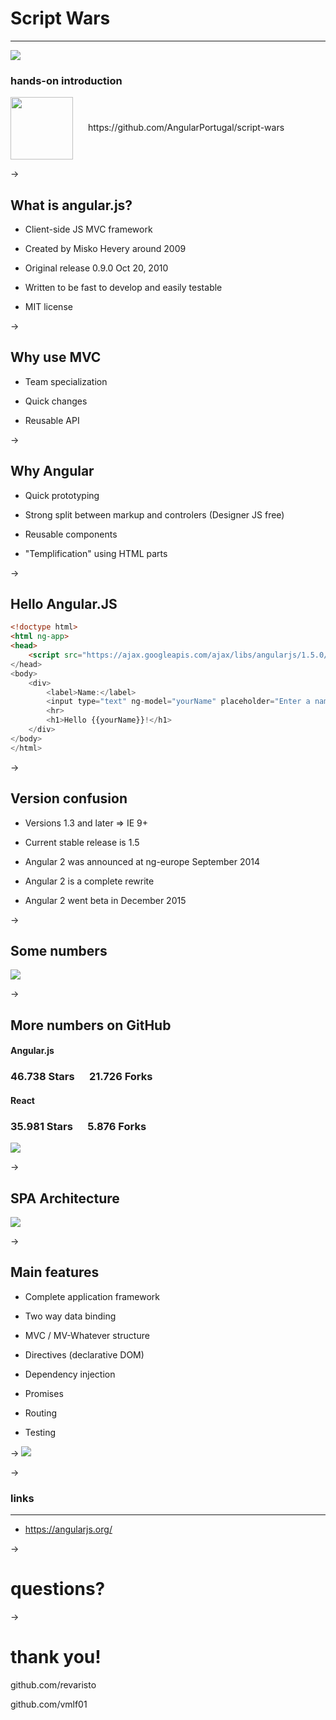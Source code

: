 # Script Wars
------

![](images/angular-logo.png)

### hands-on introduction

<img src="images/angular-portugal.png" style="vertical-align: middle; width: 100px; margin: 0px; margin-right: 20px;" />
https://github.com/AngularPortugal/script-wars

->
## What is angular.js?
- Client-side JS MVC framework

- Created by Misko Hevery around 2009

- Original release 0.9.0 Oct 20, 2010

- Written to be fast to develop and easily testable

- MIT license

->
## Why use MVC
- Team specialization

- Quick changes

- Reusable API

->
## Why Angular
- Quick prototyping

- Strong split between markup and controlers (Designer JS free)

- Reusable components

- "Templification" using HTML parts


->
## Hello Angular.JS
```html
<!doctype html>
<html ng-app>
<head>
    <script src="https://ajax.googleapis.com/ajax/libs/angularjs/1.5.0/angular.min.js">script>
</head>
<body>
    <div>
        <label>Name:</label>
        <input type="text" ng-model="yourName" placeholder="Enter a name here">
        <hr>
        <h1>Hello {{yourName}}!</h1>
    </div>
</body>
</html>
```

->
## Version confusion
- Versions 1.3 and later => IE 9+

- Current stable release is 1.5

- Angular 2 was announced at ng-europe September 2014

- Angular 2 is a complete rewrite

- Angular 2 went beta in December 2015

->
## Some numbers

![](images/angular-stats.png)

->
## More numbers on GitHub

#### Angular.js
###  46.738 Stars &nbsp;&nbsp;&nbsp;&nbsp; 21.726 Forks

#### React
###  35.981 Stars &nbsp;&nbsp;&nbsp;&nbsp; 5.876 Forks

![](images/github-mark.png)

->
## SPA Architecture

![](images/spa-architecture.png)

->
## Main features
- Complete application framework

- Two way data binding

- MVC / MV-Whatever structure

- Directives (declarative DOM)

- Dependency injection

- Promises

- Routing

- Testing

->
![](images/feelings_about_angularjs_over_time.png)

->
### links
------
- https://angularjs.org/

->
# questions?

->
# thank you!

github.com/revaristo

github.com/vmlf01
